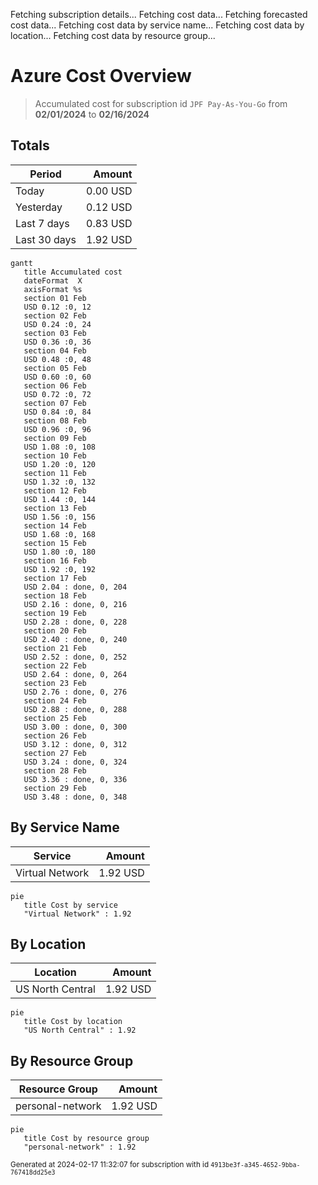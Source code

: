 Fetching subscription details...
Fetching cost data...
Fetching forecasted cost data...
Fetching cost data by service name...
Fetching cost data by location...
Fetching cost data by resource group...
# Azure Cost Overview

> Accumulated cost for subscription id `JPF Pay-As-You-Go` from **02/01/2024** to **02/16/2024**

## Totals

|Period|Amount|
|---|---:|
|Today|0.00 USD|
|Yesterday|0.12 USD|
|Last 7 days|0.83 USD|
|Last 30 days|1.92 USD|

```mermaid
gantt
   title Accumulated cost
   dateFormat  X
   axisFormat %s
   section 01 Feb
   USD 0.12 :0, 12
   section 02 Feb
   USD 0.24 :0, 24
   section 03 Feb
   USD 0.36 :0, 36
   section 04 Feb
   USD 0.48 :0, 48
   section 05 Feb
   USD 0.60 :0, 60
   section 06 Feb
   USD 0.72 :0, 72
   section 07 Feb
   USD 0.84 :0, 84
   section 08 Feb
   USD 0.96 :0, 96
   section 09 Feb
   USD 1.08 :0, 108
   section 10 Feb
   USD 1.20 :0, 120
   section 11 Feb
   USD 1.32 :0, 132
   section 12 Feb
   USD 1.44 :0, 144
   section 13 Feb
   USD 1.56 :0, 156
   section 14 Feb
   USD 1.68 :0, 168
   section 15 Feb
   USD 1.80 :0, 180
   section 16 Feb
   USD 1.92 :0, 192
   section 17 Feb
   USD 2.04 : done, 0, 204
   section 18 Feb
   USD 2.16 : done, 0, 216
   section 19 Feb
   USD 2.28 : done, 0, 228
   section 20 Feb
   USD 2.40 : done, 0, 240
   section 21 Feb
   USD 2.52 : done, 0, 252
   section 22 Feb
   USD 2.64 : done, 0, 264
   section 23 Feb
   USD 2.76 : done, 0, 276
   section 24 Feb
   USD 2.88 : done, 0, 288
   section 25 Feb
   USD 3.00 : done, 0, 300
   section 26 Feb
   USD 3.12 : done, 0, 312
   section 27 Feb
   USD 3.24 : done, 0, 324
   section 28 Feb
   USD 3.36 : done, 0, 336
   section 29 Feb
   USD 3.48 : done, 0, 348
```

## By Service Name

|Service|Amount|
|---|---:|
|Virtual Network|1.92 USD|

```mermaid
pie
   title Cost by service
   "Virtual Network" : 1.92
```

## By Location

|Location|Amount|
|---|---:|
|US North Central|1.92 USD|

```mermaid
pie
   title Cost by location
   "US North Central" : 1.92
```

## By Resource Group

|Resource Group|Amount|
|---|---:|
|personal-network|1.92 USD|

```mermaid
pie
   title Cost by resource group
   "personal-network" : 1.92
```

<sup>Generated at 2024-02-17 11:32:07 for subscription with id `4913be3f-a345-4652-9bba-767418dd25e3`</sup>
